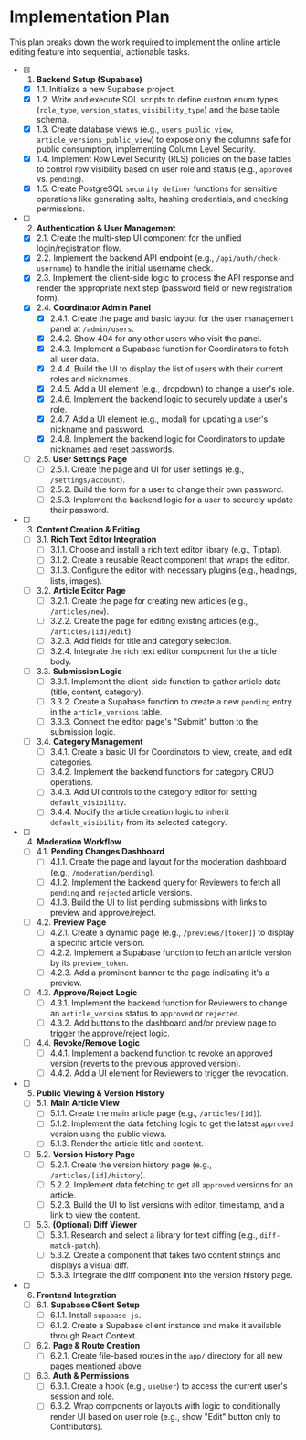 # Implementation Plan

This plan breaks down the work required to implement the online article editing feature into sequential, actionable tasks.

- [x] 1. **Backend Setup (Supabase)**
  - [x] 1.1. Initialize a new Supabase project.
  - [x] 1.2. Write and execute SQL scripts to define custom enum types (`role_type`, `version_status`, `visibility_type`) and the base table schema.
  - [x] 1.3. Create database views (e.g., `users_public_view`, `article_versions_public_view`) to expose only the columns safe for public consumption, implementing Column Level Security.
  - [x] 1.4. Implement Row Level Security (RLS) policies on the base tables to control row visibility based on user role and status (e.g., `approved` vs. `pending`).
  - [x] 1.5. Create PostgreSQL `security definer` functions for sensitive operations like generating salts, hashing credentials, and checking permissions.

- [ ] 2. **Authentication & User Management**
  - [x] 2.1. Create the multi-step UI component for the unified login/registration flow.
  - [x] 2.2. Implement the backend API endpoint (e.g., `/api/auth/check-username`) to handle the initial username check.
  - [x] 2.3. Implement the client-side logic to process the API response and render the appropriate next step (password field or new registration form).
  - [x] 2.4. **Coordinator Admin Panel**
    - [x] 2.4.1. Create the page and basic layout for the user management panel at `/admin/users`.
    - [x] 2.4.2. Show 404 for any other users who visit the panel.
    - [x] 2.4.3. Implement a Supabase function for Coordinators to fetch all user data.
    - [x] 2.4.4. Build the UI to display the list of users with their current roles and nicknames.
    - [x] 2.4.5. Add a UI element (e.g., dropdown) to change a user's role.
    - [x] 2.4.6. Implement the backend logic to securely update a user's role.
    - [x] 2.4.7. Add a UI element (e.g., modal) for updating a user's nickname and password.
    - [x] 2.4.8. Implement the backend logic for Coordinators to update nicknames and reset passwords.
  - [ ] 2.5. **User Settings Page**
    - [ ] 2.5.1. Create the page and UI for user settings (e.g., `/settings/account`).
    - [ ] 2.5.2. Build the form for a user to change their own password.
    - [ ] 2.5.3. Implement the backend logic for a user to securely update their password.

- [ ] 3. **Content Creation & Editing**
  - [ ] 3.1. **Rich Text Editor Integration**
    - [ ] 3.1.1. Choose and install a rich text editor library (e.g., Tiptap).
    - [ ] 3.1.2. Create a reusable React component that wraps the editor.
    - [ ] 3.1.3. Configure the editor with necessary plugins (e.g., headings, lists, images).
  - [ ] 3.2. **Article Editor Page**
    - [ ] 3.2.1. Create the page for creating new articles (e.g., `/articles/new`).
    - [ ] 3.2.2. Create the page for editing existing articles (e.g., `/articles/[id]/edit`).
    - [ ] 3.2.3. Add fields for title and category selection.
    - [ ] 3.2.4. Integrate the rich text editor component for the article body.
  - [ ] 3.3. **Submission Logic**
    - [ ] 3.3.1. Implement the client-side function to gather article data (title, content, category).
    - [ ] 3.3.2. Create a Supabase function to create a new `pending` entry in the `article_versions` table.
    - [ ] 3.3.3. Connect the editor page's "Submit" button to the submission logic.
  - [ ] 3.4. **Category Management**
    - [ ] 3.4.1. Create a basic UI for Coordinators to view, create, and edit categories.
    - [ ] 3.4.2. Implement the backend functions for category CRUD operations.
    - [ ] 3.4.3. Add UI controls to the category editor for setting `default_visibility`.
    - [ ] 3.4.4. Modify the article creation logic to inherit `default_visibility` from its selected category.

- [ ] 4. **Moderation Workflow**
  - [ ] 4.1. **Pending Changes Dashboard**
    - [ ] 4.1.1. Create the page and layout for the moderation dashboard (e.g., `/moderation/pending`).
    - [ ] 4.1.2. Implement the backend query for Reviewers to fetch all `pending` and `rejected` article versions.
    - [ ] 4.1.3. Build the UI to list pending submissions with links to preview and approve/reject.
  - [ ] 4.2. **Preview Page**
    - [ ] 4.2.1. Create a dynamic page (e.g., `/previews/[token]`) to display a specific article version.
    - [ ] 4.2.2. Implement a Supabase function to fetch an article version by its `preview_token`.
    - [ ] 4.2.3. Add a prominent banner to the page indicating it's a preview.
  - [ ] 4.3. **Approve/Reject Logic**
    - [ ] 4.3.1. Implement the backend function for Reviewers to change an `article_version` status to `approved` or `rejected`.
    - [ ] 4.3.2. Add buttons to the dashboard and/or preview page to trigger the approve/reject logic.
  - [ ] 4.4. **Revoke/Remove Logic**
    - [ ] 4.4.1. Implement a backend function to revoke an approved version (reverts to the previous approved version).
    - [ ] 4.4.2. Add a UI element for Reviewers to trigger the revocation.

- [ ] 5. **Public Viewing & Version History**
  - [ ] 5.1. **Main Article View**
    - [ ] 5.1.1. Create the main article page (e.g., `/articles/[id]`).
    - [ ] 5.1.2. Implement the data fetching logic to get the latest `approved` version using the public views.
    - [ ] 5.1.3. Render the article title and content.
  - [ ] 5.2. **Version History Page**
    - [ ] 5.2.1. Create the version history page (e.g., `/articles/[id]/history`).
    - [ ] 5.2.2. Implement data fetching to get all `approved` versions for an article.
    - [ ] 5.2.3. Build the UI to list versions with editor, timestamp, and a link to view the content.
  - [ ] 5.3. **(Optional) Diff Viewer**
    - [ ] 5.3.1. Research and select a library for text diffing (e.g., `diff-match-patch`).
    - [ ] 5.3.2. Create a component that takes two content strings and displays a visual diff.
    - [ ] 5.3.3. Integrate the diff component into the version history page.

- [ ] 6. **Frontend Integration**
  - [ ] 6.1. **Supabase Client Setup**
    - [ ] 6.1.1. Install `supabase-js`.
    - [ ] 6.1.2. Create a Supabase client instance and make it available through React Context.
  - [ ] 6.2. **Page & Route Creation**
    - [ ] 6.2.1. Create file-based routes in the `app/` directory for all new pages mentioned above.
  - [ ] 6.3. **Auth & Permissions**
    - [ ] 6.3.1. Create a hook (e.g., `useUser`) to access the current user's session and role.
    - [ ] 6.3.2. Wrap components or layouts with logic to conditionally render UI based on user role (e.g., show "Edit" button only to Contributors).
